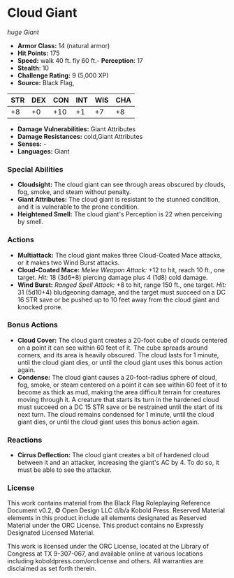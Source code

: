 # Cloud Giant

*huge* *Giant*

- **Armor Class:** 14 (natural armor)
- **Hit Points:** 175 
- **Speed:** walk 40 ft. fly 60 ft.- **Perception**: 17
- **Stealth**: 10
- **Challenge Rating:** 9 (5,000 XP)
- **Source:** Black Flag,

| STR | DEX | CON | INT | WIS | CHA |
| --- | --- | --- | --- | --- | --- |
| +8 | +0 | +10 | +1 | +7 | +8 |

- **Damage Vulnerabilities:** Giant Attributes
- **Damage Resistances:** cold,Giant Attributes
- **Senses:** -
- **Languages:** Giant

### Special Abilities

- **Cloudsight:** The cloud giant can see through areas obscured by clouds, fog, smoke, and steam without penalty.
- **Giant Attributes:** The cloud giant is resistant to the stunned condition, and it is vulnerable to the prone condition.
- **Heightened Smell:** The cloud giant's Perception is 22 when perceiving by smell.

### Actions

- **Multiattack:** The cloud giant makes three Cloud-Coated Mace attacks, or it makes two Wind Burst attacks.
- **Cloud-Coated Mace:** _Melee Weapon Attack:_ +12 to hit, reach 10 ft., one target. _Hit:_ 18 (3d6+8) piercing damage plus 4 (1d8) cold damage.
- **Wind Burst:** _Ranged Spell Attack:_ +8 to hit, range 150 ft., one target. _Hit:_ 31 (5d10+4) bludgeoning damage, and the target must succeed on a DC 16 STR save or be pushed up to 10 feet away from the cloud giant and knocked prone.

### Bonus Actions

- **Cloud Cover:** The cloud giant creates a 20-foot cube of clouds centered on a point it can see within 60 feet of it. The cube spreads around corners, and its area is heavily obscured. The cloud lasts for 1 minute, until the cloud giant dies, or until the cloud giant uses this bonus action again.
- **Condense:** The cloud giant causes a 20-foot-radius sphere of cloud, fog, smoke, or steam centered on a point it can see within 60 feet of it to become as thick as mud, making the area difficult terrain for creatures moving through it. A creature that starts its turn in the hardened cloud must succeed on a DC 15 STR save or be restrained until the start of its next turn. The cloud remains condensed for 1 minute, until the cloud giant dies, or until the cloud giant uses this bonus action again.

### Reactions

- **Cirrus Deflection:** The cloud giant creates a bit of hardened cloud between it and an attacker, increasing the giant's AC by 4. To do so, it must be able to see the attacker.


### License

This work contains material from the Black Flag Roleplaying Reference Document v0.2, © Open Design LLC d/b/a Kobold Press. Reserved Material elements in this product include all elements designated as Reserved Material under the ORC License. This product contains no Expressly Designated Licensed Material.

This work is licensed under the ORC License, located at the Library of Congress at TX 9-307-067, and available online at various locations including koboldpress.com/orclicense and others. All warranties are disclaimed as set forth therein.

